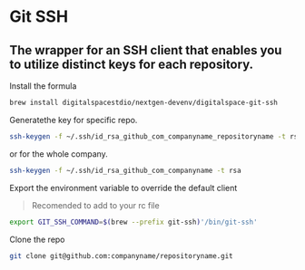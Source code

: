 # Git SSH
The wrapper for an SSH client that enables you to utilize distinct keys for each repository.
---


Install the formula

```bash
brew install digitalspacestdio/nextgen-devenv/digitalspace-git-ssh

```
Generatethe key for specific repo. 

```bash
ssh-keygen -f ~/.ssh/id_rsa_github_com_companyname_repositoryname -t rsa

```
or for the whole company. 

```bash
ssh-keygen -f ~/.ssh/id_rsa_github_com_companyname -t rsa

```
Export the environment variable to override the default client  
> Recomended to add to your rc file

```bash
export GIT_SSH_COMMAND=$(brew --prefix git-ssh)'/bin/git-ssh'
```

Clone the repo  

```bash
git clone git@github.com:companyname/repositoryname.git

```
